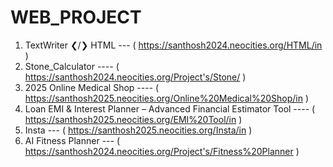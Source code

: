 # WEB_PROJECT
1. TextWriter ❮/❯ HTML --- ( https://santhosh2024.neocities.org/HTML/in )
2. Stone_Calculator  ---- ( https://santhosh2024.neocities.org/Project's/Stone/ )
3. 2025 Online Medical Shop  ---- ( https://santhosh2025.neocities.org/Online%20Medical%20Shop/in )
4. Loan EMI & Interest Planner – Advanced Financial Estimator Tool ---- ( https://santhosh2025.neocities.org/EMI%20Tool/in )
5. Insta --- ( https://santhosh2025.neocities.org/Insta/in )
6. AI Fitness Planner ---  ( https://santhosh2024.neocities.org/Project's/Fitness%20Planner )
